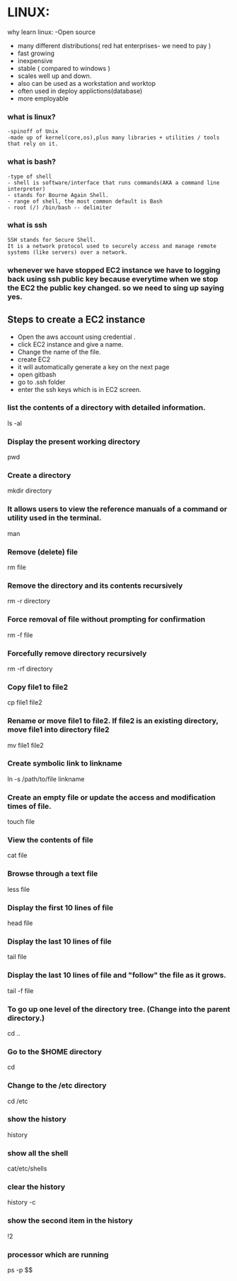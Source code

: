 
 # LINUX:
  why learn linux:
  -Open source
  - many different distributions( red hat enterprises- we need to pay )
  - fast growing
  - inexpensive
  - stable ( compared to windows )
  - scales well up and down.
  - also can be used as a workstation and worktop
  - often used in deploy applictions(database)
  - more employable


### what is linux?
    -spinoff of Unix
    -made up of kernel(core,os),plus many libraries + utilities / tools that rely on it.

### what is bash?
    -type of shell
    - shell is software/interface that runs commands(AKA a command line interpreter)
    - stands for Bourne Again Shell.
    - range of shell, the most common default is Bash
    - root (/) /bin/bash -- delimiter

### what is ssh
    SSH stands for Secure Shell. 
    It is a network protocol used to securely access and manage remote systems (like servers) over a network.

   
### whenever we have stopped EC2 instance we have to logging back using ssh public key because everytime when we stop the EC2 the public key changed. so we need to sing up saying yes.

 
## Steps to create a EC2 instance
- Open the aws account using credential .
- click EC2 instance and give a name.
- Change the name of the file.
- create EC2
- it will automatically generate a key on the next page
- open gitbash
- go to .ssh folder
- enter the ssh keys which is in EC2 screen.

### list the contents of a directory with detailed information.
ls -al
### Display the present working directory
pwd
### Create a directory
mkdir directory
### It allows users to view the reference manuals of a command or utility used in the terminal.
man
### Remove (delete) file
rm file
### Remove the directory and its contents recursively
rm -r directory
### Force removal of file without prompting for confirmation
rm -f file
### Forcefully remove directory recursively
rm -rf directory
### Copy file1 to file2
cp file1 file2
### Rename or move file1 to file2. If file2 is an existing directory, move file1 into directory file2
mv file1 file2
### Create symbolic link to linkname
ln -s /path/to/file linkname
### Create an empty file or update the access and modification times of file.
touch file
### View the contents of file
cat file
### Browse through a text file
less file
### Display the first 10 lines of file
head file
### Display the last 10 lines of file
tail file
### Display the last 10 lines of file and "follow" the file as it grows.
tail -f file
### To go up one level of the directory tree.  (Change into the parent directory.)
cd ..
### Go to the $HOME directory
cd
### Change to the /etc directory
cd /etc
### show the history
history
### show all the shell
cat/etc/shells
###  clear the history
history -c
### show the second item in the history
!2
### processor which are running
ps -p $$
